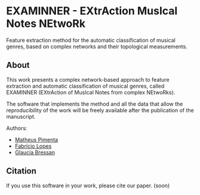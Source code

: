 # EXAMINNER - EXtrAction MusIcal Notes NEtwoRk 
Feature extraction method for the automatic classification of musical genres, based on complex networks and their topological measurements.

## About
This work presents a complex network-based approach to feature extraction and automatic classification of musical genres, called EXAMINNER (EXtrAction of MusIcal Notes from complex NEtwoRks).

The software that implements the method and all the data that allow the reproducibility of the work will be freely available after the publication of the manuscript.

Authors:
* [Matheus Pimenta](https://github.com/omatheuspimenta)
* [Fabrício Lopes](https://github.com/fabriciomlopes)
* [Glaucia Bressan](https://github.com/glauciabressan)

## Citation
If you use this software in your work, please cite our paper. (soon)
